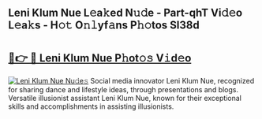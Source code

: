 ## Leni Klum Nue L𝚎a𝚔ed N𝚞𝚍e - Part-qhT Vi𝚍𝚎o L𝚎a𝚔s - H𝚘𝚝 O𝚗𝚕yf𝚊ns P𝚑𝚘tos Sl38d

# <h2><a href="http://kfcqqo.oniu.top/?m=Leni+Klum+Nue">🔗👉 🔴 Leni Klum Nue P𝚑ot𝚘𝚜 V𝚒d𝚎o</a></h2>

[![Leni Klum Nue Nu𝚍e𝚜](https://i.imgur.com/0qMVB7G.gif)](http://kfcqqo.oniu.top/?m=Leni+Klum+Nue)
Social media innovator Leni Klum Nue, recognized for sharing dance and lifestyle ideas, through presentations and blogs. Versatile illusionist assistant Leni Klum Nue, known for their exceptional skills and accomplishments in assisting illusionists.  
